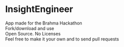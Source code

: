# InsightEngineer
App made for the Brahma Hackathon  
Fork/download and use  
Open Source. No Licenses  
Feel free to make it your own and to send pull requests  
